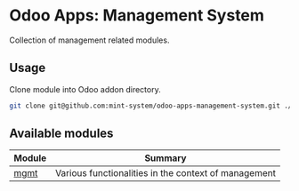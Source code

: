 # Odoo Apps: Management System

Collection of management related modules.

## Usage

Clone module into Odoo addon directory.

```bash
git clone git@github.com:mint-system/odoo-apps-management-system.git ./addons/management-system
```

## Available modules

| Module | Summary |
| --- | --- |
| [mgmt](mgmt) |         Various functionalities in the context of management |
